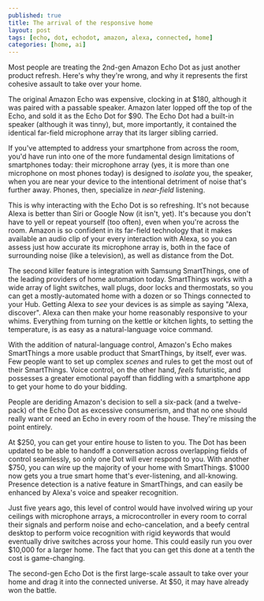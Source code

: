 ```yaml
---
published: true
title: The arrival of the responsive home
layout: post
tags: [echo, dot, echodot, amazon, alexa, connected, home]
categories: [home, ai]
---
```

Most people are treating the 2nd-gen Amazon Echo Dot as just another product refresh. Here's why they're wrong, and why it represents the first cohesive assault to take over your home.

The original Amazon Echo was expensive, clocking in at $180, although it was paired with a passable speaker. Amazon later lopped off the top of the Echo, and sold it as the Echo Dot for $90. The Echo Dot had a built-in speaker (although it was tinny), but, more importantly, it contained the identical far-field microphone array that its larger sibling carried.

If you've attempted to address your smartphone from across the room, you'd have run into one of the more fundamental design limitations of smartphones today: their microphone array (yes, it is more than one microphone on most phones today) is designed to _isolate_ you, the speaker, when you are near your device to the intentional detriment of noise that's further away. Phones, then, specialize in _near-field_ listening.

This is why interacting with the Echo Dot is so refreshing. It's not because Alexa is better than Siri or Google Now (it isn't, yet). It's because you don't have to yell or repeat yourself (too often), even when you're across the room. Amazon is so confident in its far-field technology that it makes available an audio clip of your every interaction with Alexa, so you can assess just how accurate its microphone array is, both in the face of surrounding noise (like a television), as well as distance from the Dot.

The second killer feature is integration with Samsung SmartThings, one of the leading providers of home automation today. SmartThings works with a wide array of light switches, wall plugs, door locks and thermostats, so you can get a mostly-automated home with a dozen or so Things connected to your Hub. Getting Alexa to _see_ your devices is as simple as saying "Alexa, discover". Alexa can then make your home reasonably responsive to your whims. Everything from turning on the kettle or kitchen lights, to setting the temperature, is as easy as a natural-language voice command.

With the addition of natural-language control, Amazon's Echo makes SmartThings a more usable product that SmartThings, by itself, ever was. Few people want to set up complex _scenes_ and rules to get the most out of their SmartThings. Voice control, on the other hand, _feels_ futuristic, and possesses a greater emotional payoff than fiddling with a smartphone app to get your home to do your bidding.

People are deriding Amazon's decision to sell a six-pack (and a twelve-pack) of the Echo Dot as excessive consumerism, and that no one should really want or need an Echo in every room of the house. They're missing the point entirely.

At $250, you can get your entire house to listen to you. The Dot has been updated to be able to handoff a conversation across overlapping fields of control seamlessly, so only one Dot will ever respond to you. With another $750, you can wire up the majority of your home with SmartThings. $1000 now gets you a true smart home that's ever-listening, and all-knowing. Presence detection is a native feature in SmartThings, and can easily be enhanced by Alexa's voice and speaker recognition.

Just five years ago, this level of control would have involved wiring up your ceilings with microphone arrays, a microcontroller in every room to corral their signals and perform noise and echo-cancelation, and a beefy central desktop to perform voice recognition with rigid keywords that would eventually drive switches across your home. This could easily run you over $10,000 for a larger home. The fact that you can get this done at a tenth the cost is game-changing.

The second-gen Echo Dot is the first large-scale assault to take over your home and drag it into the connected universe. At $50, it may have already won the battle.